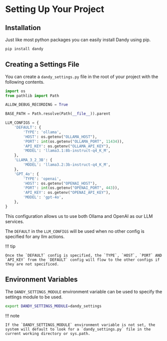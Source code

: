 # Setting Up Your Project

## Installation

Just like most python packages you can easily install Dandy using pip.

``` bash
pip install dandy
```

## Creating a Settings File

You can create a `dandy_settings.py` file in the root of your project with the following contents.

```python title="dandy_settings.py"
import os
from pathlib import Path

ALLOW_DEBUG_RECORDING = True

BASE_PATH = Path.resolve(Path(__file__)).parent

LLM_CONFIGS = {
    'DEFAULT': {
        'TYPE': 'ollama',
        'HOST': os.getenv("OLLAMA_HOST"),
        'PORT': int(os.getenv("OLLAMA_PORT", 11434)),
        'API_KEY': os.getenv("OLLAMA_API_KEY"),
        'MODEL': 'llama3.1:8b-instruct-q4_K_M',
    },
    'LLAMA_3_2_3B': {
        'MODEL': 'llama3.2:3b-instruct-q4_K_M',
    },
    'GPT_4o': {
        'TYPE': 'openai',
        'HOST': os.getenv("OPENAI_HOST"),
        'PORT': int(os.getenv("OPENAI_PORT", 443)),
        'API_KEY': os.getenv("OPENAI_API_KEY"),
        'MODEL': 'gpt-4o',
    },
}
```

This configuration allows us to use both Ollama and OpenAI as our LLM services.

The `DEFAULT` in the `LLM_CONFIGS` will be used when no other config is specified for any llm actions.

!!! tip

    Once the `DEFAULT` config is specified, the `TYPE`, `HOST`, `PORT` AND `API_KEY` from the `DEFAULT` config will flow to the other configs if they are not specificed.

## Environment Variables

The `DANDY_SETTINGS_MODULE` environment variable can be used to specify the settings module to be used.

```bash
export DANDY_SETTINGS_MODULE=dandy_settings
```

!!! note

    If the `DANDY_SETTINGS_MODULE` environment variable is not set, the system will default to look for a `dandy_settings.py` file in the current working directory or sys.path.